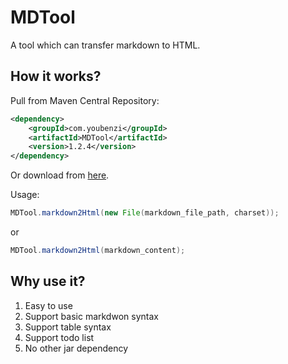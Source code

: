 # MDTool
A tool which can transfer markdown to HTML.

## How it works?
Pull from Maven Central Repository:  
```xml
<dependency>
    <groupId>com.youbenzi</groupId>
    <artifactId>MDTool</artifactId>
    <version>1.2.4</version>
</dependency>
```
Or download from [here](download/).

Usage:
```java
MDTool.markdown2Html(new File(markdown_file_path, charset));
```
or 
```java
MDTool.markdown2Html(markdown_content);
```

## Why use it?
1. Easy to use
2. Support basic markdwon syntax
3. Support table syntax
3. Support todo list
4. No other jar dependency
